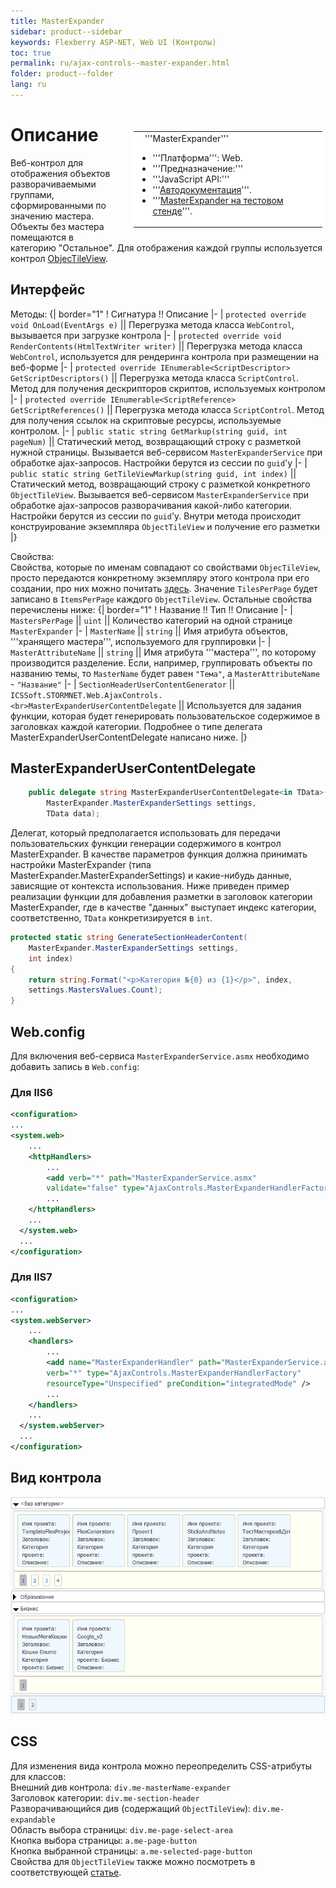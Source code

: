 ```yaml
---
title: MasterExpander
sidebar: product--sidebar
keywords: Flexberry ASP-NET, Web UI (Контролы)
toc: true
permalink: ru/ajax-controls--master-expander.html
folder: product--folder
lang: ru
---
```


<div style="margin:5px; padding-left:28px; float:right; width:60%; outline:1px solid white;">
<br>
<table border="0" width="100%" bgcolor="#6495ED">
<tbody><tr><td bgcolor="#FFFFFF">
&nbsp;&nbsp;&nbsp;'''MasterExpander'''

* '''Платформа''': Web.
* '''Предназначение:''' 
* '''JavaScript API:''' 
* '''[Автодокументация](http://storm:20013/class_i_c_s_soft_1_1_s_t_o_r_m_n_e_t_1_1_web_1_1_ajax_controls_1_1_master_expander.html)'''.
* '''[MasterExpander на тестовом стенде](http://ru:6158/forms/Controls/MasterExpander/)'''.

</td>
</tr></tbody></table></a>
</div>

# Описание

Веб-контрол для отображения объектов разворачиваемыми группами, сформированными по значению мастера. Объекты без мастера помещаются в категорию "Остальное". Для отображения каждой группы используется контрол [ObjecTileView](ajax-controls--object-tile-view.html).
## Интерфейс
Методы:
{| border="1"
! Сигнатура !! Описание
|-
| `protected override void OnLoad(EventArgs e)` || Перегрузка метода класса `WebControl`, вызывается при загрузке контрола
|-
| `protected override void RenderContents(HtmlTextWriter writer)` || Перегрузка метода класса `WebControl`, используется для рендеринга контрола при размещении на веб-форме
|-
| `protected override IEnumerable<SсriptDesсriptor> GetSсriptDesсriptors()` || Перегрузка метода класса `SсriptControl`. Метод для получения дескрипторов скриптов, используемых контролом
|-
| `protected override IEnumerable<SсriptReference> GetSсriptReferences()` || Перегрузка метода класса `SсriptControl`. Метод для получения ссылок на скриптовые ресурсы, используемые контролом.
|-
| `public static string GetMarkup(string guid, int pageNum)` || Статический метод, возвращающий строку с разметкой нужной страницы. Вызывается веб-сервисом `MasterExpanderService` при обработке ajax-запросов. Настройки берутся из сессии по `guid`'у
|-
| `public static string GetTileViewMarkup(string guid, int index)` || Статический метод, возвращающий строку с разметкой конкретного `ObjectTileView`. Вызывается веб-сервисом `MasterExpanderService` при обработке ajax-запросов разворачивания какой-либо категории. Настройки берутся из сессии по `guid`'у. Внутри метода происходит конструирование экземпляра `ObjectTileView` и получение его разметки
|}

Свойства:<br>
Свойства, которые по именам совпадают со свойствами `ObjecTileView`, просто передаются конкретному экземпляру этого контрола при его создании, про них можно почитать [здесь](ajax-controls--object-tile-view.html). Значение `TilesPerPage` будет записано в `ItemsPerPage` каждого `ObjectTileView`. Остальные свойства перечислены ниже:
{| border="1"
! Название !! Тип !! Описание
|-
| `MastersPerPage` || `uint` || Количество категорий на одной странице `MasterExpander`
|-
| `MasterName` || `string` || Имя атрибута объектов, '''хранящего мастера''', используемого для группировки
|-
| `MasterAttributeName` || `string` || Имя атрибута '''мастера''', по которому производится разделение. Если, например, группировать объекты по названию темы, то `MasterName` будет равен `"Тема"`, а `MasterAttributeName` - `"Название"`
|-
| `SectionHeaderUserContentGenerator` || `ICSSoft.STORMNET.Web.AjaxControls.<br>MasterExpanderUserContentDelegate` || Используется для задания функции, которая будет генерировать пользовательское содержимое в заголовках каждой категории. Подробнее о типе делегата MasterExpanderUserContentDelegate написано ниже.
|}
## MasterExpanderUserContentDelegate
```cs
    public delegate string MasterExpanderUserContentDelegate<in TData>(
        MasterExpander.MasterExpanderSettings settings,
        TData data);
```
Делегат, который предполагается использовать для передачи пользовательских функции генерации содержимого в контрол MasterExpander. В качестве параметров функция должна принимать настройки MasterExpander (типа MasterExpander.MasterExpanderSettings) и какие-нибудь данные, зависящие от контекста использования. Ниже приведен пример реализации функции для добавления разметки в заголовок категории MasterExpander, где в качестве "данных" выступает индекс категории, соответственно, `TData` конкретизируется в `int`.
```cs
protected static string GenerateSectionHeaderContent(
    MasterExpander.MasterExpanderSettings settings,
    int index)
{
    return string.Format("<p>Категория №{0} из {1}</p>", index, 
    settings.MastersValues.Count);
}
```
## Web.config
Для включения веб-сервиса `MasterExpanderService.asmx` необходимо добавить запись в `Web.config`:
### Для IIS6
```xml
<configuration>
...
<system.web>
    ...
    <httpHandlers>
        ...
        <add verb="*" path="MasterExpanderService.asmx" 
        validate="false" type="AjaxControls.MasterExpanderHandlerFactory" />
        ...  
    </httpHandlers>
    ...
  </system.web>
  ...
</configuration>
```
### Для IIS7
```xml
<configuration>
...
<system.webServer>
    ...
    <handlers>
        ...
        <add name="MasterExpanderHandler" path="MasterExpanderService.asmx"
        verb="*" type="AjaxControls.MasterExpanderHandlerFactory" 
        resourceType="Unspecified" preCondition="integratedMode" />
        ...  
    </handlers>
    ...
  </system.webServer>
  ...
</configuration>
```
## Вид контрола
![](/images/pages/img/CaseberryWeb/AjaxControls/MasterExpander.PNG)
## CSS
Для изменения вида контрола можно переопределить CSS-атрибуты для классов:<br>
Внешний див контрола: `div.me-masterName-expander`<br>
Заголовок категории: `div.me-section-header`<br>
Разворачивающийся див (содержащий `ObjectTileView`): `div.me-expandable`<br>
Область выбора страницы: `div.me-page-select-area`<br>
Кнопка выбора страницы: `a.me-page-button`<br>
Кнопка выбранной страницы: `a.me-selected-page-button`<br>
Свойства для `ObjectTileView` также можно посмотреть в соответствующей [статье](ajax-controls--object-tile-view.html).<br>
 
 